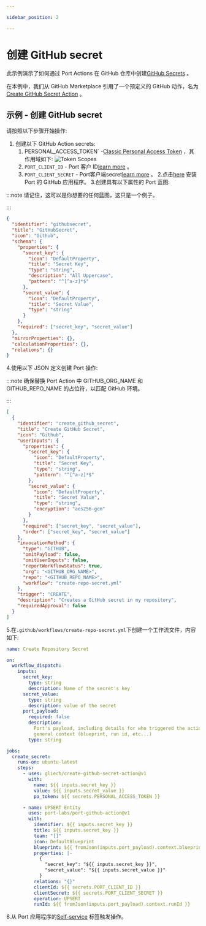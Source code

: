```yaml
---

sidebar_position: 2

---
```


# 创建 GitHub secret

此示例演示了如何通过 Port Actions 在 GitHub 仓库中创建[GitHub Secrets](https://docs.github.com/en/actions/security-guides/using-secrets-in-github-actions) 。

在本例中，我们从 GitHub Marketplace 引用了一个预定义的 GitHub 动作，名为[Create GitHub Secret Action](https://github.com/marketplace/actions/create-github-secret-action) 。

## 示例 - 创建 GitHub secret

请按照以下步骤开始操作: 

1. 创建以下 GitHub Action secrets: 
    1. PERSONAL_ACCESS_TOKEN` -[Classic Personal Access Token](https://github.com/settings/tokens) ，其作用域如下: 
        ![Token Scopes](../../../../../static/img/self-service-actions/setup-backend/github-workflow/pat-scopes.png)
    2. `PORT_CLIENT_ID` - Port 客户 ID[learn more](../../../../build-your-software-catalog/sync-data-to-catalog/api/#get-api-token) 。
    3. `PORT_CLIENT_SECRET` - Port客户端secret[learn more](../../../../build-your-software-catalog/sync-data-to-catalog/api/#get-api-token) 。
2.点击[here](https://github.com/apps/getport-io/installations/new) 安装 Port 的 GitHub 应用程序。
3.创建具有以下属性的 Port 蓝图: 

:::note 请记住，这可以是你想要的任何蓝图，这只是一个例子。

:::

```json showLineNumbers
{
  "identifier": "githubsecret",
  "title": "GitHubSecret",
  "icon": "Github",
  "schema": {
    "properties": {
      "secret_key": {
        "icon": "DefaultProperty",
        "title": "Secret Key",
        "type": "string",
        "description": "All Uppercase",
        "pattern": "^[^a-z]*$"
      },
      "secret_value": {
        "icon": "DefaultProperty",
        "title": "Secret Value",
        "type": "string"
      }
    },
    "required": ["secret_key", "secret_value"]
  },
  "mirrorProperties": {},
  "calculationProperties": {},
  "relations": {}
}
```

4.使用以下 JSON 定义创建 Port 操作: 

:::note 确保替换 Port Action 中 GITHUB_ORG_NAME 和 GITHUB_REPO_NAME 的占位符，以匹配 GitHub 环境。

:::

```json showLineNumbers
[
  {
    "identifier": "create_github_secret",
    "title": "Create GitHub Secret",
    "icon": "Github",
    "userInputs": {
      "properties": {
        "secret_key": {
          "icon": "DefaultProperty",
          "title": "Secret Key",
          "type": "string",
          "pattern": "^[^a-z]*$"
        },
        "secret_value": {
          "icon": "DefaultProperty",
          "title": "Secret Value",
          "type": "string",
          "encryption": "aes256-gcm"
        }
      },
      "required": ["secret_key", "secret_value"],
      "order": ["secret_key", "secret_value"]
    },
    "invocationMethod": {
      "type": "GITHUB",
      "omitPayload": false,
      "omitUserInputs": false,
      "reportWorkflowStatus": true,
      "org": "<GITHUB_ORG_NAME>",
      "repo": "<GITHUB_REPO_NAME>",
      "workflow": "create-repo-secret.yml"
    },
    "trigger": "CREATE",
    "description": "Creates a GitHub secret in my repository",
    "requiredApproval": false
  }
]
```

5.在`.github/workflows/create-repo-secret.yml`下创建一个工作流文件，内容如下: 

```yml showLineNumbers
name: Create Repository Secret

on:
  workflow_dispatch:
    inputs:
      secret_key:
        type: string
        description: Name of the secret's key
      secret_value:
        type: string
        description: value of the secret
      port_payload:
        required: false
        description:
          Port's payload, including details for who triggered the action and
          general context (blueprint, run id, etc...)
        type: string

jobs:
  create_secret:
    runs-on: ubuntu-latest
    steps:
      - uses: gliech/create-github-secret-action@v1
        with:
          name: ${{ inputs.secret_key }}
          value: ${{ inputs.secret_value }}
          pa_token: ${{ secrets.PERSONAL_ACCESS_TOKEN }}

      - name: UPSERT Entity
        uses: port-labs/port-github-action@v1
        with:
          identifier: ${{ inputs.secret_key }}
          title: ${{ inputs.secret_key }}
          team: "[]"
          icon: DefaultBlueprint
          blueprint: ${{ fromJson(inputs.port_payload).context.blueprint }}
          properties: |-
            {
              "secret_key": "${{ inputs.secret_key }}",
              "secret_value": "${{ inputs.secret_value }}"
            }
          relations: "{}"
          clientId: ${{ secrets.PORT_CLIENT_ID }}
          clientSecret: ${{ secrets.PORT_CLIENT_SECRET }}
          operation: UPSERT
          runId: ${{ fromJson(inputs.port_payload).context.runId }}
```

6.从 Port 应用程序的[Self-service](https://app.getport.io/self-serve) 标签触发操作。
